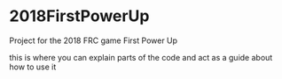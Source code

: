 # 2018FirstPowerUp
Project for the 2018 FRC game First Power Up

this is where you can explain parts of the code and act as a guide about how to use it
